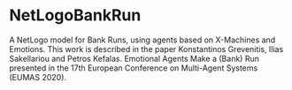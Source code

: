 # NetLogoBankRun
A NetLogo model for Bank Runs, using agents based on X-Machines and Emotions.
This work is described in the paper 
Konstantinos Grevenitis, Ilias Sakellariou and Petros Kefalas. Emotional Agents Make a (Bank) Run
presented in the 17th European Conference on Multi-Agent Systems (EUMAS 2020).
